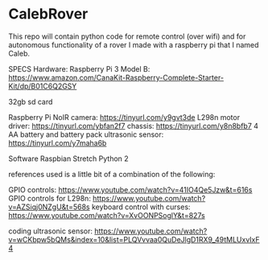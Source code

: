 # CalebRover
This repo will contain python code for remote control (over wifi) and for autonomous functionality of a rover I made with a raspberry pi that I named Caleb.

SPECS
Hardware:
    Raspberry Pi 3 Model B: https://www.amazon.com/CanaKit-Raspberry-Complete-Starter-Kit/dp/B01C6Q2GSY
    <p>32gb sd card</p>
    Raspberry Pi NoIR camera: https://tinyurl.com/y9gvt3de
    L298n motor driver: https://tinyurl.com/ybfan2f7
    chassis: https://tinyurl.com/y8n8bfb7
        4 AA battery and battery pack
    ultrasonic sensor: https://tinyurl.com/y7maha6b
    

Software
    Raspbian Stretch
    Python 2

references used is a little bit of a combination of the following:

GPIO controls: https://www.youtube.com/watch?v=41IO4Qe5Jzw&t=616s
GPIO controls for L298n: https://www.youtube.com/watch?v=AZSiqj0NZgU&t=568s
keyboard control with curses: https://www.youtube.com/watch?v=XvOONPSoglY&t=827s

coding ultrasonic sensor: https://www.youtube.com/watch?v=wCKbpw5bQMs&index=10&list=PLQVvvaa0QuDeJlgD1RX9_49tMLUxvIxF4
